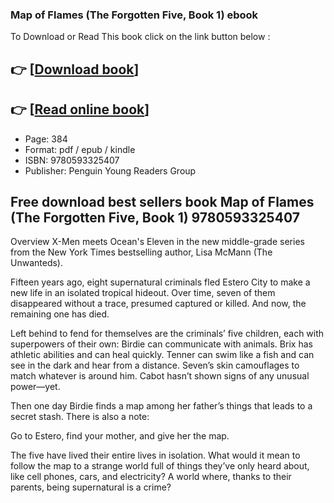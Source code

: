 ### Map of Flames (The Forgotten Five, Book 1)  ebook

To Download or Read This book click on the link button below :

## 👉  [**[Download book](http://ebooksharez.info/download.php?group=book&from=github.com&id=624498&lnk=1081 "Download book")**]

## 👉  [**[Read online book](http://ebooksharez.info/download.php?group=book&from=github.com&id=624498&lnk=1081 "Read online book")**]


* Page: 384
* Format: pdf / epub / kindle
* ISBN: 9780593325407
* Publisher: Penguin Young Readers Group



## Free download best sellers book Map of Flames (The Forgotten Five, Book 1) 9780593325407


Overview
X-Men meets Ocean&#039;s Eleven in the new middle-grade series from the New York Times bestselling author, Lisa McMann (The Unwanteds).

 Fifteen years ago, eight supernatural criminals fled Estero City to make a new life in an isolated tropical hideout. Over time, seven of them disappeared without a trace, presumed captured or killed. And now, the remaining one has died.

 Left behind to fend for themselves are the criminals’ five children, each with superpowers of their own: Birdie can communicate with animals. Brix has athletic abilities and can heal quickly. Tenner can swim like a fish and can see in the dark and hear from a distance. Seven’s skin camouflages to match whatever is around him. Cabot hasn’t shown signs of any unusual power—yet.

 Then one day Birdie finds a map among her father’s things that leads to a secret stash. There is also a note:

Go to Estero, find your mother, and give her the map.

 The five have lived their entire lives in isolation. What would it mean to follow the map to a strange world full of things they’ve only heard about, like cell phones, cars, and electricity? A world where, thanks to their parents, being supernatural is a crime?



